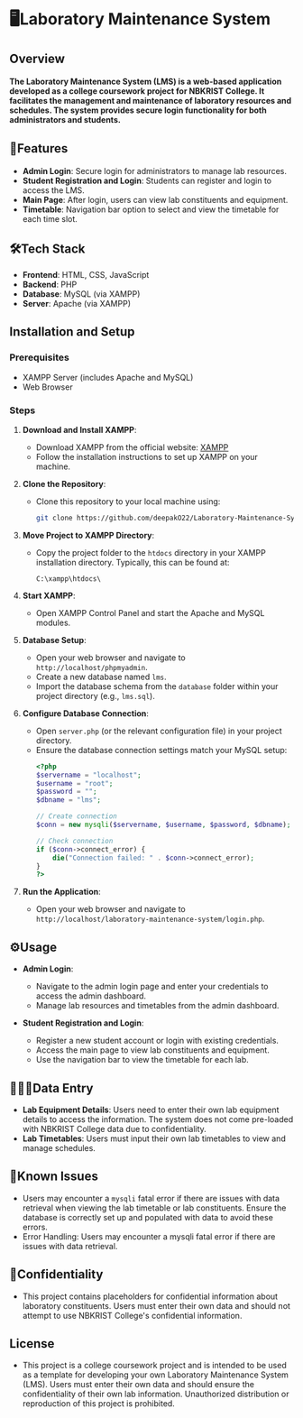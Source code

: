 # 🖥️Laboratory Maintenance System

## Overview
#### The Laboratory Maintenance System (LMS) is a web-based application developed as a college coursework project for NBKRIST College. It facilitates the management and maintenance of laboratory resources and schedules. The system provides secure login functionality for both administrators and students.

## 🎯Features
####
 - **Admin Login**: Secure login for administrators to manage lab resources.
 - **Student Registration and Login**: Students can register and login to access the LMS.
 - **Main Page**: After login, users can view lab constituents and equipment.
 - **Timetable**: Navigation bar option to select and view the timetable for each time slot.

## 🛠️Tech Stack
 - **Frontend**: HTML, CSS, JavaScript
 - **Backend**: PHP
 - **Database**: MySQL (via XAMPP)
 - **Server**: Apache (via XAMPP)
## Installation and Setup
 ### Prerequisites
   - XAMPP Server (includes Apache and MySQL)
   - Web Browser
 ### Steps
1. **Download and Install XAMPP**: 
   - Download XAMPP from the official website: [XAMPP](https://www.apachefriends.org/download.html)
   - Follow the installation instructions to set up XAMPP on your machine.
2. **Clone the Repository**:
   - Clone this repository to your local machine using:
     ```bash
     git clone https://github.com/deepakO22/Laboratory-Maintenance-System.git
     ```

3. **Move Project to XAMPP Directory**:
   - Copy the project folder to the `htdocs` directory in your XAMPP installation directory. Typically, this can be found at:
     ```
     C:\xampp\htdocs\
     ```

4. **Start XAMPP**:
   - Open XAMPP Control Panel and start the Apache and MySQL modules.

5. **Database Setup**:
   - Open your web browser and navigate to `http://localhost/phpmyadmin`.
   - Create a new database named `lms`.
   - Import the database schema from the `database` folder within your project directory (e.g., `lms.sql`).

6. **Configure Database Connection**:
   - Open `server.php` (or the relevant configuration file) in your project directory.
   - Ensure the database connection settings match your MySQL setup:
     ```php
     <?php
     $servername = "localhost";
     $username = "root";
     $password = "";
     $dbname = "lms";

     // Create connection
     $conn = new mysqli($servername, $username, $password, $dbname);

     // Check connection
     if ($conn->connect_error) {
         die("Connection failed: " . $conn->connect_error);
     }
     ?>
     ```

7. **Run the Application**:
   - Open your web browser and navigate to `http://localhost/laboratory-maintenance-system/login.php`.

## ⚙Usage
- **Admin Login**:
  - Navigate to the admin login page and enter your credentials to access the admin dashboard.
  - Manage lab resources and timetables from the admin dashboard.

- **Student Registration and Login**:
  - Register a new student account or login with existing credentials.
  - Access the main page to view lab constituents and equipment.
  - Use the navigation bar to view the timetable for each lab.

## 👩🏻‍💻Data Entry
- **Lab Equipment Details**: Users need to enter their own lab equipment details to access the information. The system does not come pre-loaded with NBKRIST College data due to confidentiality.
- **Lab Timetables**: Users must input their own lab timetables to view and manage schedules.

## 📝Known Issues
- Users may encounter a `mysqli` fatal error if there are issues with data retrieval when viewing the lab timetable or lab constituents. Ensure the database is correctly set up and populated with data to avoid these errors.
- Error Handling: Users may encounter a mysqli fatal error if there are issues with data retrieval.

## 🔐Confidentiality
- This project contains placeholders for confidential information about laboratory constituents. Users must enter their own data and should not attempt to use NBKRIST College's confidential information.

## License
- This project is a college coursework project and is intended to be used as a template for developing your own Laboratory Maintenance System (LMS). Users must enter their own data and should ensure the confidentiality of their own lab information. Unauthorized distribution or reproduction of this project is prohibited.
